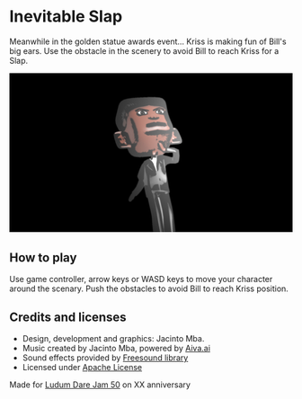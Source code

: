 # Inevitable Slap

Meanwhile in the golden statue awards event... Kriss is making fun of Bill's big ears.
Use the obstacle in the scenery to avoid Bill to reach Kriss for a Slap.

![Portrait](https://raw.githubusercontent.com/jacmba/InevitableSlap/snapshot/Assets/Textures/Portrait.png)

## How to play
Use game controller, arrow keys or WASD keys to move your character around the scenary. Push the obstacles to avoid Bill to reach Kriss position.

## Credits and licenses
- Design, development and graphics: Jacinto Mba.
- Music created by Jacinto Mba, powered by [Aiva.ai](https://www.aiva.ai/)
- Sound effects provided by [Freesound library](https://freesound.org/)
- Licensed under [Apache License](LICENSE.md)

Made for [Ludum Dare Jam 50](https://ldjam.com/) on XX anniversary
